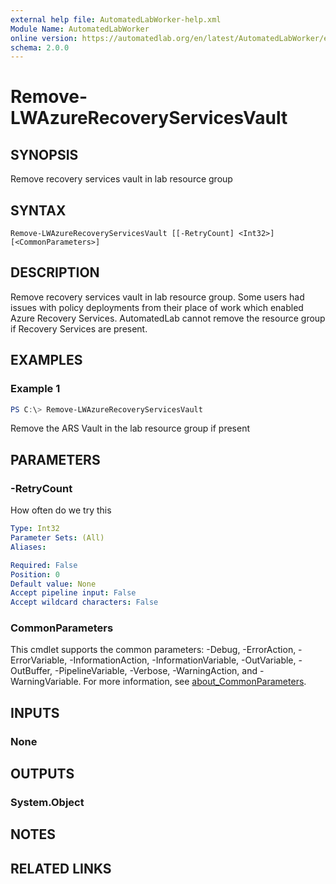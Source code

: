 ```yaml
---
external help file: AutomatedLabWorker-help.xml
Module Name: AutomatedLabWorker
online version: https://automatedlab.org/en/latest/AutomatedLabWorker/en-us/Remove-LWAzureRecoveryServicesVault
schema: 2.0.0
---
```


# Remove-LWAzureRecoveryServicesVault

## SYNOPSIS
Remove recovery services vault in lab resource group

## SYNTAX

```
Remove-LWAzureRecoveryServicesVault [[-RetryCount] <Int32>] [<CommonParameters>]
```

## DESCRIPTION
Remove recovery services vault in lab resource group. Some users had
issues with policy deployments from their place of work which enabled
Azure Recovery Services.
AutomatedLab cannot remove the resource group if Recovery Services are
present.

## EXAMPLES

### Example 1
```powershell
PS C:\> Remove-LWAzureRecoveryServicesVault
```

Remove the ARS Vault in the lab resource group if present

## PARAMETERS

### -RetryCount
How often do we try this

```yaml
Type: Int32
Parameter Sets: (All)
Aliases:

Required: False
Position: 0
Default value: None
Accept pipeline input: False
Accept wildcard characters: False
```

### CommonParameters
This cmdlet supports the common parameters: -Debug, -ErrorAction, -ErrorVariable, -InformationAction, -InformationVariable, -OutVariable, -OutBuffer, -PipelineVariable, -Verbose, -WarningAction, and -WarningVariable. For more information, see [about_CommonParameters](http://go.microsoft.com/fwlink/?LinkID=113216).

## INPUTS

### None

## OUTPUTS

### System.Object
## NOTES

## RELATED LINKS

